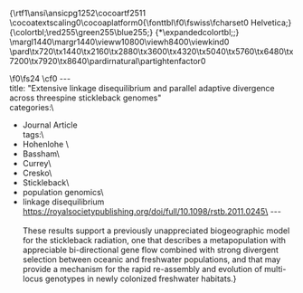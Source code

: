 {\rtf1\ansi\ansicpg1252\cocoartf2511
\cocoatextscaling0\cocoaplatform0{\fonttbl\f0\fswiss\fcharset0 Helvetica;}
{\colortbl;\red255\green255\blue255;}
{\*\expandedcolortbl;;}
\margl1440\margr1440\vieww10800\viewh8400\viewkind0
\pard\tx720\tx1440\tx2160\tx2880\tx3600\tx4320\tx5040\tx5760\tx6480\tx7200\tx7920\tx8640\pardirnatural\partightenfactor0

\f0\fs24 \cf0 ---\
title: "Extensive linkage disequilibrium and parallel adaptive divergence across threespine stickleback genomes"\
categories:\
  - Journal Article\
tags:\
  - Hohenlohe \
  - Bassham\
  - Currey\
  - Cresko\
  - Stickleback\
  - population genomics\
  - linkage disequilibrium\
https://royalsocietypublishing.org/doi/full/10.1098/rstb.2011.0245\
---\
\
These results support a previously unappreciated biogeographic model for the stickleback radiation, one that describes a metapopulation with appreciable bi-directional gene flow combined with strong divergent selection between oceanic and freshwater populations, and that may provide a mechanism for the rapid re-assembly and evolution of multi-locus genotypes in newly colonized freshwater habitats.}